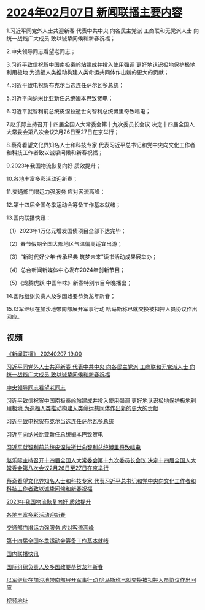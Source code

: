 # [2024年02月07日 新闻联播主要内容](https://tv.cctv.com/lm/xwlb/day/20240207.shtml)

1.习近平同党外人士共迎新春 代表中共中央 向各民主党派 工商联和无党派人士 向统一战线广大成员 致以诚挚问候和新春祝福；

2.中央领导同志看望老同志；

3.习近平致信祝贺中国南极秦岭站建成并投入使用强调 更好地认识极地保护极地利用极地 为造福人类推动构建人类命运共同体作出新的更大的贡献；

4.习近平致电祝贺布克尔当选连任萨尔瓦多总统；

5.习近平向纳米比亚新任总统姆本巴致贺电；

6.习近平就智利前总统皮涅拉逝世向智利总统博里奇致唁电；

7.赵乐际主持召开十四届全国人大常委会第十九次委员长会议 决定十四届全国人大常委会第八次会议2月26日至27日在京举行；

8.蔡奇看望文化界知名人士和科技专家 代表习近平总书记和党中央向文化工作者和科技工作者致以诚挚问候和新春祝福；

9.2023年我国物流恢复向好 质效提升；

10.各地丰富多彩活动迎新春；

11.交通部门增运力强服务 应对客流高峰；

12.第十四届全国冬季运动会筹备工作基本就绪；

13.国内联播快讯：

（1）2023年1万亿元增发国债项目全部下达完毕；

（2）春节假期全国大部地区气温偏高适宜出游；

（3）“新时代好少年·传承经典 筑梦未来”读书活动成果展举办；

（4）总台新闻新媒体中心发布2024年创新节目；

（5）《龙腾虎跃·中国年味》新春特别节目今晚播出；

14.国际组织负责人及多国政要恭贺龙年新春；

15.以军继续在加沙地带南部展开军事行动 哈马斯称已就交换被扣押人员协议作出回应。

## 视频

[《新闻联播》 20240207 19:00](https://tv.cctv.com/2024/02/07/VIDE2mBbOAeW1fioWnHTk4jY240207.shtml)

[习近平同党外人士共迎新春 代表中共中央 向各民主党派 工商联和无党派人士 向统一战线广大成员 致以诚挚问候和新春祝福](https://tv.cctv.com/2024/02/07/VIDEHNteJ5xrYiU5Smpo3hBz240207.shtml)

[中央领导同志看望老同志](https://tv.cctv.com/2024/02/07/VIDEV2BPuqCRgF3LnU1wfqtL240207.shtml)

[习近平致信祝贺中国南极秦岭站建成并投入使用强调 更好地认识极地保护极地利用极地 为造福人类推动构建人类命运共同体作出新的更大的贡献](https://tv.cctv.com/2024/02/07/VIDEn3Mwp3SWsmaF4MIpmr22240207.shtml)

[习近平致电祝贺布克尔当选连任萨尔瓦多总统](https://tv.cctv.com/2024/02/07/VIDERu8TMpbXrmqVmuYy7NoM240207.shtml)

[习近平向纳米比亚新任总统姆本巴致贺电](https://tv.cctv.com/2024/02/07/VIDElxgHpd8CO7QUhKGXDoNd240207.shtml)

[习近平就智利前总统皮涅拉逝世向智利总统博里奇致唁电](https://tv.cctv.com/2024/02/07/VIDEtekTPg9fCZG7LT0uAq34240207.shtml)

[赵乐际主持召开十四届全国人大常委会第十九次委员长会议 决定十四届全国人大常委会第八次会议2月26日至27日在京举行](https://tv.cctv.com/2024/02/07/VIDEQIbyoduMaVsHK9mFvgRd240207.shtml)

[蔡奇看望文化界知名人士和科技专家 代表习近平总书记和党中央向文化工作者和科技工作者致以诚挚问候和新春祝福](https://tv.cctv.com/2024/02/07/VIDEYxxU1aozvGlDjPAW08bL240207.shtml)

[2023年我国物流恢复向好 质效提升](https://tv.cctv.com/2024/02/07/VIDETvOAZ9YpNHECbwrjWosy240207.shtml)

[各地丰富多彩活动迎新春](https://tv.cctv.com/2024/02/07/VIDELwcHnWSzj5LwnCBoV14N240207.shtml)

[交通部门增运力强服务 应对客流高峰](https://tv.cctv.com/2024/02/07/VIDEMqsmKD6Llk77aThj9MFT240207.shtml)

[第十四届全国冬季运动会筹备工作基本就绪](https://tv.cctv.com/2024/02/07/VIDEKlCGZZgko4Nl21H2H09r240207.shtml)

[国内联播快讯](https://tv.cctv.com/2024/02/07/VIDEHCz4xU5AxTHLBhQ2CGOj240207.shtml)

[国际组织负责人及多国政要恭贺龙年新春](https://tv.cctv.com/2024/02/07/VIDEBLG08oxwX1onETTkowet240207.shtml)

[以军继续在加沙地带南部展开军事行动 哈马斯称已就交换被扣押人员协议作出回应](https://tv.cctv.com/2024/02/07/VIDEADLdbm6vemGGw3yHilsQ240207.shtml)

[视频地址](https://tv.cctv.com/lm/xwlb/day/20240207.shtml) 

